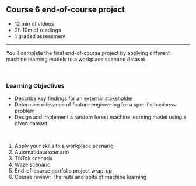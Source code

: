 ## Course 6 end-of-course project

-   12 min of videos
-   2h 10m of readings
-   1 graded assessment

<hr>

You’ll complete the final end-of-course project by applying different machine learning models to a workplace scenario dataset.

<br>

### Learning Objectives

-   Describe key findings for an external stakeholder
-   Determine relevance of feature engineering for a specific business problem
-   Design and implement a random forest machine learning model using a given dataset

<br>

1. Apply your skills to a workplace scenario
2. Automatidata scenario
3. TikTok scenario
4. Waze scenario
5. End-of-course portfolio project wrap-up
6. Course review: The nuts and bolts of machine learning
